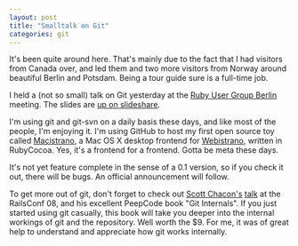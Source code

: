 ```yaml
---
layout: post
title: "Smalltalk on Git"
categories: git
---
```

It's been quite around here. That's mainly due to the fact that I had visitors from Canada over, and led them and two more visitors from Norway around beautiful Berlin and Potsdam. Being a tour guide sure is a full-time job.

I held a (not so small) talk on Git yesterday at the [Ruby User Group Berlin](http://www.rug-b.com) meeting. The slides are [up on slideshare](http://www.slideshare.net/mattmatt/smalltalk-on-git/).

I'm using git and git-svn on a daily basis these days, and like most of the people, I'm enjoying it. I'm using GitHub to host my first open source toy called [Macistrano](http://github.com/mattmatt/macistrano/tree/master), a Mac OS X desktop frontend for [Webistrano](http://labs.peritor.com/webistrano), written in RubyCocoa. Yes, it's a frontend for a frontend. Gotta be meta these days.

It's not yet feature complete in the sense of a 0.1 version, so if you check it out, there will be bugs. An official announcement will follow.

To get more out of git, don't forget to check out [Scott Chacon's](http://jointheconversation.org/) [talk](http://www.gitcasts.com/git-talk) at the RailsConf 08, and his excellent PeepCode book "Git Internals". If you just started using git casually, this book will take you deeper into the internal workings of git and the repository. Well worth the $9. For me, it was of great help to understand and appreciate how git works internally.